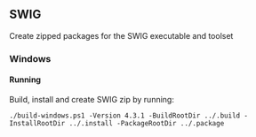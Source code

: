 ## SWIG

Create zipped packages for the SWIG executable and toolset

### Windows

#### Running

Build, install and create SWIG zip by running:

`./build-windows.ps1 -Version 4.3.1 -BuildRootDir ../.build -InstallRootDir ../.install -PackageRootDir ../.package`